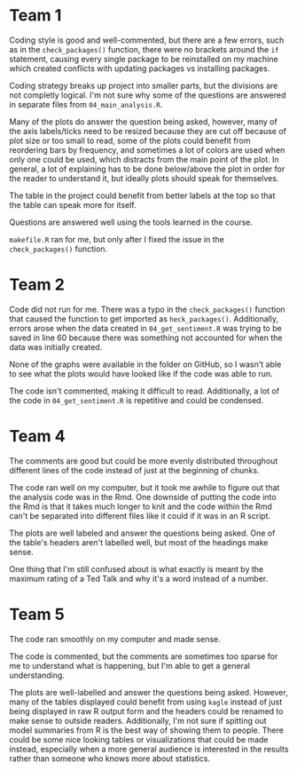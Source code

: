 # Team 1

Coding style is good and well-commented, but there are a few errors, such as in the `check_packages()` function, there were no brackets around the `if` statement, causing every single package to be reinstalled on my machine which created conflicts with updating packages vs installing packages.

Coding strategy breaks up project into smaller parts, but the divisions are not completly logical. I'm not sure why some of the questions are answered in separate files from `04_main_analysis.R`.

Many of the plots do answer the question being asked, however, many of the axis labels/ticks need to be resized because they are cut off because of plot size or too small to read, some of the plots could benefit from reordering bars by frequency, and sometimes a lot of colors are used when only one could be used, which distracts from the main point of the plot. In general, a lot of explaining has to be done below/above the plot in order for the reader to understand it, but ideally plots should speak for themselves.

The table in the project could benefit from better labels at the top so that the table can speak more for itself. 

Questions are answered well using the tools learned in the course.

`makefile.R` ran for me, but only after I fixed the issue in the `check_packages()` function.

# Team 2

Code did not run for me. There was a typo in the `check_packages()` function that caused the function to get imported as `heck_packages()`. Additionally, errors arose when the data created in `04_get_sentiment.R` was trying to be saved in line 60 because there was something not accounted for when the data was initially created.

None of the graphs were available in the folder on GitHub, so I wasn't able to see what the plots would have looked like if the code was able to run. 

The code isn't commented, making it difficult to read. Additionally, a lot of the code in `04_get_sentiment.R` is repetitive and could be condensed.

# Team 4

The comments are good but could be more evenly distributed throughout different lines of the code instead of just at the beginning of chunks.

The code ran well on my computer, but it took me awhile to figure out that the analysis code was in the Rmd. One downside of putting the code into the Rmd is that it takes much longer to knit and the code within the Rmd can't be separated into different files like it could if it was in an R script. 

The plots are well labeled and answer the questions being asked. One of the table's headers aren't labelled well, but most of the headings make sense.

One thing that I'm still confused about is what exactly is meant by the maximum rating of a Ted Talk and why it's a word instead of a number.

# Team 5

The code ran smoothly on my computer and made sense. 

The code is commented, but the comments are sometimes too sparse for me to understand what is happening, but I'm able to get a general understanding. 

The plots are well-labelled and answer the questions being asked. However, many of the tables displayed could benefit from using `kagle` instead of just being displayed in raw R output form and the headers could be renamed to make sense to outside readers. Additionally, I'm not sure if spitting out model summaries from R is the best way of showing them to people. There could be some nice looking tables or visualizations that could be made instead, especially when a more general audience is interested in the results rather than someone who knows more about statistics. 
